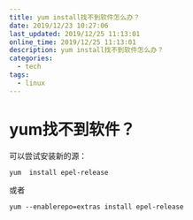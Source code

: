 ```yaml
---
title: yum install找不到软件怎么办？
date: 2019/12/23 10:27:06
last_updated: 2019/12/25 11:13:01
online_time: 2019/12/25 11:13:01
description: yum install找不到软件怎么办？
categories:
  - tech
tags:
  - linux
---
```


# yum找不到软件？
可以尝试安装新的源：
```
yum  install epel-release
```
或者
```
yum --enablerepo=extras install epel-release
```
